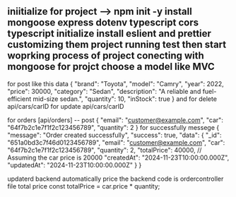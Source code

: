 iniitialize for project 
--> npm init -y
install mongoose express dotenv typescript cors
typescript initialize
install eslient and prettier
customizing them
project running test
then start woprking process of project 
conecting with mongoose 
for projct choose a model 
like MVC
--------------------
for post 
like this data 
{
  "brand": "Toyota",
  "model": "Camry",
  "year": 2022,
  "price": 30000,
  "category": "Sedan",
  "description": "A reliable and fuel-efficient mid-size sedan.",
  "quantity": 10,
  "inStock": true
}
and for delete 
api/cars/carID
for update 
api/cars/carID



for orders [api/orders] -- post
{
  "email": "customer@example.com",
  "car": "64f7b2c1e7f1f2c123456789",
  "quantity": 2
}
for successfully messege
{
  "message": "Order created successfully",
  "success": true,
  "data": {
    "_id": "651a0bd3c7f46d0123456789",
    "email": "customer@example.com",
    "car": "64f7b2c1e7f1f2c123456789",
    "quantity": 2,
    "totalPrice": 40000, // Assuming the car price is 20000
    "createdAt": "2024-11-23T10:00:00.000Z",
    "updatedAt": "2024-11-23T10:00:00.000Z"
  }
}




updaterd backend automatically price 
the backend code is 
ordercontroller file
total price
const totalPrice = car.price * quantity;


